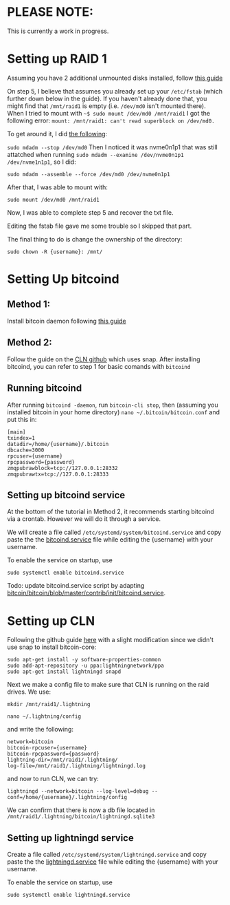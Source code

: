 # PLEASE NOTE:
This is currently a work in progress.

# Setting up RAID 1

Assuming you have 2 additional unmounted disks installed, follow [this guide](https://www.linuxbabe.com/linux-server/linux-software-raid-1-setup)

On step 5, I believe that assumes you already set up your `/etc/fstab` (which further down below in the guide). If you haven't already done that, you might find that `/mnt/raid1` is empty (i.e. `/dev/md0` isn't mounted there). When I tried to mount with `~$ sudo mount /dev/md0 /mnt/raid1` I got the following error:
`mount: /mnt/raid1: can't read superblock on /dev/md0.`

To get around it, I did [the following](https://superuser.com/questions/993259/why-is-my-raid-1-disk-inactive):

`sudo mdadm --stop /dev/md0`
Then I noticed it was nvme0n1p1 that was still attatched when running `sudo mdadm --examine /dev/nvme0n1p1 /dev/nvme1n1p1`, so I did:

`sudo mdadm --assemble --force /dev/md0 /dev/nvme0n1p1`

After that, I was able to mount with:

`sudo mount /dev/md0 /mnt/raid1`

Now, I was able to complete step 5 and recover the txt file.

Editing the fstab file gave me some trouble so I skipped that part.

The final thing to do is change the ownership of the directory:

`sudo chown -R {username}: /mnt/`


# Setting Up bitcoind

## Method 1:
Install bitcoin daemon following [this guide](https://bitcoin.org/en/full-node#linux-instructions)

## Method 2:
Follow the guide on the [CLN github](https://github.com/ElementsProject/lightning#installation) which uses snap. After installing bitcoind, you can refer to step 1 for basic comands with `bitcoind`

## Running bitcoind
After running `bitcoind -daemon`, run `bitcoin-cli stop`, then (assuming you installed bitcoin in your home directory) `nano ~/.bitcoin/bitcoin.conf` and put this in:
```
[main]
txindex=1
datadir=/home/{username}/.bitcoin
dbcache=3000
rpcuser={username}
rpcpassword={password}
zmqpubrawblock=tcp://127.0.0.1:28332
zmqpubrawtx=tcp://127.0.0.1:28333
```

## Setting up bitcoind service
At the bottom of the tutorial in Method 2, it recommends starting bitcoind via a crontab. However we will do it through a service.

We will create a file called `/etc/systemd/system/bitcoind.service` and copy paste the the [bitcoind.service](/bitcoind.service) file while editing the {username} with your username.

To enable the service on startup, use

`sudo systemctl enable bitcoind.service `

Todo: update bitcoind.service script by adapting [bitcoin/bitcoin/blob/master/contrib/init/bitcoind.service](https://github.com/bitcoin/bitcoin/blob/master/contrib/init/bitcoind.service).

# Setting up CLN
Following the github guide [here](https://github.com/ElementsProject/lightning#installation) with a slight modification since we didn't use snap to install bitcoin-core:
```
sudo apt-get install -y software-properties-common
sudo add-apt-repository -u ppa:lightningnetwork/ppa
sudo apt-get install lightningd snapd
```

Next we make a config file to make sure that CLN is running on the raid drives. We use:

`mkdir /mnt/raid1/.lightning`

`nano ~/.lightning/config` 

and write the following:
```
network=bitcoin
bitcoin-rpcuser={username}
bitcoin-rpcpassword={password}
lightning-dir=/mnt/raid1/.lightning/
log-file=/mnt/raid1/.lightning/lightningd.log
```
and now to run CLN, we can try:

`lightningd --network=bitcoin --log-level=debug --conf=/home/{username}/.lightning/config`

We can confirm that there is now a db file located in `/mnt/raid1/.lightning/bitcoin/lightningd.sqlite3`

## Setting up lightningd service
Create a file called `/etc/systemd/system/lightningd.service` and copy paste the the [lightningd.service](/lightningd.service) file while editing the {username} with your username.

To enable the service on startup, use

`sudo systemctl enable lightningd.service `